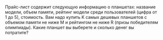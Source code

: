 Прайс-лист содержит следующую информацию о планшетах: название модели, объем памяти, рейтинг модели среди пользователей (цифра от 1 до 5), стоимость. Вам надо купить K самых дешевых планшетов с объемом памяти не ниже M и рейтингом не ниже R (призы победителям олимпиады). Какие планшет вы выберете и сколько денег вы потратите?
